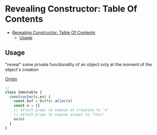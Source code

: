 # Revealing Constructor: Table Of Contents

- [Revealing Constructor: Table Of Contents](#revealing-constructor-table-of-contents)
  - [Usage](#usage)

## Usage

"reveal" some private functionality of an object only at the moment of the
object's creation

[Origin](https://blog.domenic.me/the-revealing-constructor-pattern/)

```js
//
class Immutable {
  constructor(s,ex) {
    const buf = Buffer.alloc(s)
    const o = {}
    // attach props to expose at creation to "o"
    // attach props to expose always to "this"
    ex(o)
  }
}
```
